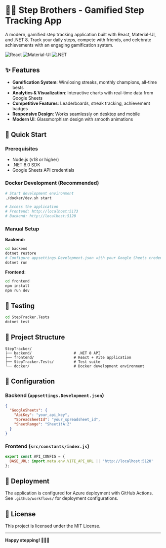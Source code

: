 # 🏃‍♂️ Step Brothers - Gamified Step Tracking App

A modern, gamified step tracking application built with React, Material-UI, and .NET 8. Track your daily steps, compete with friends, and celebrate achievements with an engaging gamification system.

![React](https://img.shields.io/badge/React-18.2.0-blue?style=for-the-badge&logo=react)
![Material-UI](https://img.shields.io/badge/Material--UI-5.14.0-blue?style=for-the-badge&logo=mui)
![.NET](https://img.shields.io/badge/.NET-8.0-purple?style=for-the-badge&logo=dotnet)

## ✨ Features

- **Gamification System**: Win/losing streaks, monthly champions, all-time bests
- **Analytics & Visualization**: Interactive charts with real-time data from Google Sheets
- **Competitive Features**: Leaderboards, streak tracking, achievement badges
- **Responsive Design**: Works seamlessly on desktop and mobile
- **Modern UI**: Glassmorphism design with smooth animations

## 🚀 Quick Start

### Prerequisites
- Node.js (v18 or higher)
- .NET 8.0 SDK
- Google Sheets API credentials

### Docker Development (Recommended)

```bash
# Start development environment
./docker/dev.sh start

# Access the application
# Frontend: http://localhost:5173
# Backend: http://localhost:5120
```

### Manual Setup

**Backend:**
```bash
cd backend
dotnet restore
# Configure appsettings.Development.json with your Google Sheets credentials
dotnet run
```

**Frontend:**
```bash
cd frontend
npm install
npm run dev
```

## 🧪 Testing

```bash
cd StepTracker.Tests
dotnet test
```

## 📁 Project Structure

```
StepTracker/
├── backend/                   # .NET 8 API
├── frontend/                  # React + Vite application
├── StepTracker.Tests/         # Test suite
└── docker/                    # Docker development environment
```

## 🔧 Configuration

### Backend (`appsettings.Development.json`)
```json
{
  "GoogleSheets": {
    "ApiKey": "your_api_key",
    "SpreadsheetId": "your_spreadsheet_id",
    "SheetRange": "Sheet1!A:Z"
  }
}
```

### Frontend (`src/constants/index.js`)
```javascript
export const API_CONFIG = {
  BASE_URL: import.meta.env.VITE_API_URL || 'http://localhost:5120'
};
```

## 🚀 Deployment

The application is configured for Azure deployment with GitHub Actions. See `.github/workflows/` for deployment configurations.

## 📝 License

This project is licensed under the MIT License.

---

**Happy stepping! 🏃‍♂️💨**
